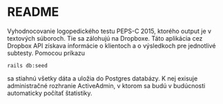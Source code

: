 # README

Vyhodnocovanie logopedického testu PEPS-C 2015, ktorého output je v textových súboroch. Tie sa zálohujú na Dropboxe. Táto aplikácia cez Dropbox API získava informácie o klientoch a o výsledkoch pre jednotlivé subtesty. Pomocou príkazu

    rails db:seed
    
sa stiahnú všetky dáta a uložia do Postgres databázy. K nej exisuje administračné rozhranie ActiveAdmin, v ktorom sa budú v budúcnosti automaticky počítať štatistiky.
